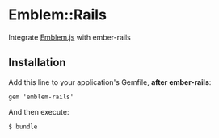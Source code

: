 # Emblem::Rails

Integrate [Emblem.js](https://github.com/machty/emblem.js) with ember-rails

## Installation

Add this line to your application's Gemfile, **after ember-rails**:

    gem 'emblem-rails'

And then execute:

    $ bundle
